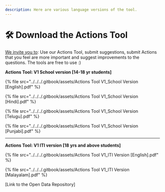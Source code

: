 ```yaml
---
description: Here are various language versions of the tool.
---
```


# 🛠 Download the Actions Tool

[We invite you to](../../../way-forward/reach-out-to-us.md): Use our Actions Tool, submit suggestions, submit Actions that you feel are more important and suggest improvements to the questions. The tools are free to use :)



**Actions Tool: V1 School version \[14-18 yr students]**

{% file src="../../../.gitbook/assets/Actions Tool V1_School Version [English].pdf" %}

{% file src="../../../.gitbook/assets/Actions Tool V1_School Version [Hindi].pdf" %}

{% file src="../../../.gitbook/assets/Actions Tool V1_School Version [Telugu].pdf" %}

{% file src="../../../.gitbook/assets/Actions Tool V1_School Version [Punjabi].pdf" %}

***

**Actions Tool: V1 ITI version \[18 yrs and above students]**

{% file src="../../../.gitbook/assets/Actions Tool V1_ITI Version [English].pdf" %}

{% file src="../../../.gitbook/assets/Actions Tool V1_ITI Version [Malayalam].pdf" %}

\[Link to the Open Data Repository]
